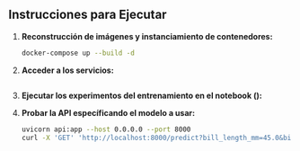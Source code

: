 ## Instrucciones para Ejecutar

1. **Reconstrucción de imágenes y instanciamiento de contenedores:**

   ```bash
   docker-compose up --build -d

2. **Acceder a los servicios:**
   ```bash

3. **Ejecutar los experimentos del entrenamiento en el notebook ():**

4. **Probar la API específicando el modelo a usar:**

    ```bash
   uvicorn api:app --host 0.0.0.0 --port 8000
   curl -X 'GET' 'http://localhost:8000/predict?bill_length_mm=45.0&bill_depth_mm=17.5&body_mass_g=4500'

